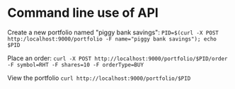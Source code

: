 # Command line use of API

Create a new portfolio named "piggy bank savings":
`PID=$(curl -X POST http:/localhost:9000/portfolio -F name="piggy bank savings"); echo $PID`

Place an order:
`curl -X POST http://localhost:9000/portfolio/$PID/order -F symbol=RHT -F shares=10 -F orderType=BUY`

View the portfolio
`curl http://localhost:9000/portfolio/$PID`